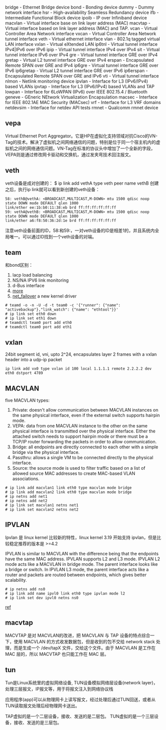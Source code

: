
bridge - Ethernet Bridge device
bond - Bonding device
dummy - Dummy network interface
hsr - High-availability Seamless Redundancy device
ifb - Intermediate Functional Block device
ipoib - IP over Infiniband device
macvlan - Virtual interface base on link layer address (MAC)
macvtap - Virtual interface based on link layer address (MAC) and TAP.
vcan - Virtual Controller Area Network interface
vxcan - Virtual Controller Area Network tunnel interface
veth - Virtual ethernet interface
vlan - 802.1q tagged virtual LAN interface
vxlan - Virtual eXtended LAN
ip6tnl - Virtual tunnel interface IPv4|IPv6 over IPv6
ipip - Virtual tunnel interface IPv4 over IPv4
sit - Virtual tunnel interface IPv6 over IPv4
gre - Virtual tunnel interface GRE over IPv4
gretap - Virtual L2 tunnel interface GRE over IPv4
erspan - Encapsulated Remote SPAN over GRE and IPv4
ip6gre - Virtual tunnel interface GRE over IPv6
ip6gretap - Virtual L2 tunnel interface GRE over IPv6
ip6erspan - Encapsulated Remote SPAN over GRE and IPv6
vti - Virtual tunnel interface
nlmon - Netlink monitoring device
ipvlan - Interface for L3 (IPv6/IPv4) based VLANs
ipvtap - Interface for L3 (IPv6/IPv4) based VLANs and TAP
lowpan - Interface for 6LoWPAN (IPv6) over IEEE 802.15.4 / Bluetooth
geneve - GEneric NEtwork Virtualization Encapsulation
macsec - Interface for IEEE 802.1AE MAC Security (MACsec)
vrf - Interface for L3 VRF domains
netdevsim - Interface for netdev API tests
rmnet - Qualcomm rmnet device

## vepa
Virtual Ethernet Port Aggregator。它是HP在虚拟化支持领域对抗Cisco的VN-Tag的技术。解决了虚拟机之间网络通信的问题，特别是位于同一个宿主机内的虚拟机之间的网络通信问题。VN-Tag在标准的协议头中增加了一个全新的字段，VEPA则是通过修改网卡驱动和交换机，通过发夹弯技术回注报文。

## veth
veth设备是成对创建的： $ ip link add vethA type veth peer name vethB
创建之后，执行ip link就可以看到新创建的veth设备：
```shell
58: vethB@vethA: <BROADCAST,MULTICAST,M-DOWN> mtu 1500 qdisc noop state DOWN mode DEFAULT qlen 1000
link/ether ee:1b:b0:11:38:eb brd ff:ff:ff:ff:ff:ff
59: vethA@vethB: <BROADCAST,MULTICAST,M-DOWN> mtu 1500 qdisc noop state DOWN mode DEFAULT qlen 1000
link/ether a6:f8:50:36:2d:1e brd ff:ff:ff:ff:ff:ff
```
注意veth设备前面的ID，58:和59:，一对veth设备的ID是相差1的，并且系统内全局唯一。可以通过ID找到一个veth设备的对端。

## team
和bond区别：
1. lacp load balancing
2. NS/NA IPV6 link monitoring
3. d-Bus interface
4. [more](https://github.com/jpirko/libteam/wiki/Bonding-vs.-Team-features)
5. [net_failover](https://www.kernel.org/doc/html/latest/networking/net_failover.html) a new kernel driver 
```shell
# teamd -o -n -U -d -t team0 -c '{"runner": {"name": "activebackup"},"link_watch": {"name": "ethtool"}}'
# ip link set eth0 down
# ip link set eth1 down
# teamdctl team0 port add eth0
# teamdctl team0 port add eth1
```

## vxlan

24bit segment id, vni, upto 2^24, encapsulates layer 2 frames with a vxlan header into a udp-ip packet 

```shell
ip link add vx0 type vxlan id 100 local 1.1.1.1 remote 2.2.2.2 dev eth0 dstport 4789
```

## MACVLAN

five MACVLAN types:
1. Private: doesn't allow communication between MACVLAN instances on the same physical interface, even if the external switch supports hairpin mode.
2. VEPA: data from one MACVLAN instance to the other on the same physical interface is transmitted over the physical interface. Either the attached switch needs to support hairpin mode or there must be a TCP/IP router forwarding the packets in order to allow communication.
3. Bridge: all endpoints are directly connected to each other with a simple bridge via the physical interface.
4. Passthru: allows a single VM to be connected directly to the physical interface.
5. Source: the source mode is used to filter traffic based on a list of allowed source MAC addresses to create MAC-based VLAN associations. 

```shell
# ip link add macvlan1 link eth0 type macvlan mode bridge
# ip link add macvlan2 link eth0 type macvlan mode bridge
# ip netns add net1
# ip netns add net2
# ip link set macvlan1 netns net1
# ip link set macvlan2 netns net2
```


## IPVLAN

Ipvlan 是 linux kernel 比较新的特性，linux kernel 3.19 开始支持 ipvlan，但是比较稳定推荐的版本是 >=4.2

IPVLAN is similar to MACVLAN with the difference being that the endpoints have the same MAC address.
IPVLAN supports L2 and L3 mode. IPVLAN L2 mode acts like a MACVLAN in bridge mode. The parent interface looks like a bridge or switch.
In IPVLAN L3 mode, the parent interface acts like a router and packets are routed between endpoints, which gives better scalability.

```shell
# ip netns add ns0
# ip link add name ipvl0 link eth0 type ipvlan mode l2
# ip link set dev ipvl0 netns ns0
```


[ref](https://developers.redhat.com/blog/2018/10/22/introduction-to-linux-interfaces-for-virtual-networking#dummy_interface)

## macvtap

MACVTAP 是对 MACVLAN的改进，把 MACVLAN 与 TAP 设备的特点综合一下，使用 MACVLAN 的方式收发数据包，但是收到的包不交给 network stack 处理，而是生成一个 /dev/tapX 文件，交给这个文件。由于 MACVLAN 是工作在 MAC 层的，所以 MACVTAP 也只能工作在 MAC 层。


## tun
Tun是Linux系统里的虚拟网络设备, TUN设备模拟网络层设备(network layer)，处理三层报文，IP报文等，用于将报文注入到网络协议栈

应用程序(app)可以从物理网卡上读写报文，经过处理后通过TUN回送，或者从TUN读取报文处理后经物理网卡送出。

TAP虚拟的是一个二层设备，接收、发送的是二层包。
TUN虚拟的是一个三层设备，接收、发送的是三层包。